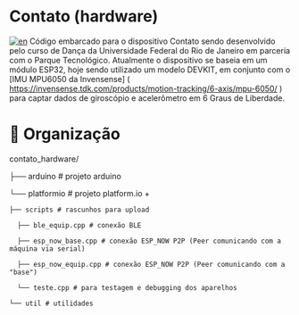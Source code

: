 # Contato (hardware)
[![en](https://img.shields.io/badge/lang-en-red.svg)](https://github.com/partitura-encenada/contato_embarcado/blob/main/README.en.md)
Código embarcado para o dispositivo Contato sendo desenvolvido pelo curso de Dança da Universidade Federal do Rio de Janeiro em parceria com o Parque Tecnológico. Atualmente o dispositivo se baseia em um módulo ESP32, hoje sendo utilizado um modelo DEVKIT, em conjunto com o [IMU MPU6050 da Invensense] ( https://invensense.tdk.com/products/motion-tracking/6-axis/mpu-6050/ ) para captar dados de giroscópio e acelerômetro em 6 Graus de Liberdade.

# 📁 Organização 
contato_hardware/

├── arduino # projeto arduino

└── platformio # projeto platform.io +

    ├── scripts # rascunhos para upload
    
      ├── ble_equip.cpp # conexão BLE

      ├── esp_now_base.cpp # conexão ESP_NOW P2P (Peer comunicando com a máquina via serial)

      ├── esp_now_equip.cpp # conexão ESP_NOW P2P (Peer comunicando com a "base")
      
      └── teste.cpp # para testagem e debugging dos aparelhos
      
    └── util # utilidades
    
